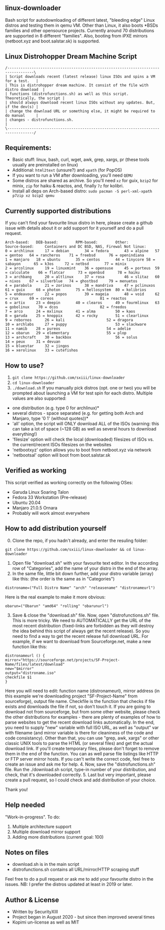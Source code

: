 ## linux-downloader
Bash script for autodownloading of different latest, "bleeding edge" Linux distros and testing them in qemu VM. Other than Linux, it also boots *BSDs families and other opensource projects. Currently around 70 distributions are supported in 8 different "families". Also, booting from iPXE mirrors (netboot.xyz and boot.salstar.sk) is supported.

## Linux Distrohopper Dream Machine Script
```
/----------------------------------------------------------------------------------\
| Script downloads recent (latest release) linux ISOs and spins a VM for a test.   |
| This is distrohopper dream machine. It consist of the file with distro download  | 
| functions (distrofunctions.sh) as well as this script. Theoretically, the script | 
| should always download recent linux ISOs without any updates. But, if the dev(s) |
| change the download URL or something else, it might be required to do manual     |
| changes - distrofunctions.sh.                                                    |
\----------------------------------------------------------------------------------/
```

## Requirements: 
* Basic stuff: linux, bash, curl, wget, awk, grep, xargs, pr (these tools usually are preinstalled on linux)
* Additional: `html2text` (unsure?) and `xpath` (for PopOS)
* If you want to run a VM after downloading, you'll need `QEMU`
* Some distros are shared as archive. So you'll need `xz` for guix, `bzip2` for minix, `zip` for haiku & reactos, and, finally `7z` for kolibri.
* Install all deps on Arch-based distro: `sudo pacman -S perl-xml-xpath p7zip xz bzip2 qemu`

## Currently supported distributions
If you can't find your favourite linux distro in here, please create a github issue with details about it or add support for it yourself and do a pull request.
```
Arch-based:	  DEB-based:	    RPM-based:	      Other:		Source-based:	  Containers and DC BSD, NAS, Firewal Not linux:
0 = archlinux	  17 = debian	    34 = fedora	      43 = alpine	57 = gentoo	  64 = rancheros    71 = freebsd      76 = openindiana
1 = manjaro	  18 = ubuntu	    35 = centos	      44 = tinycore	58 = sabayon	  65 = k3os	    72 = netbsd	      77 = minix
2 = arcolinux	  19 = linuxmint    36 = opensuse     45 = porteus	59 = calculate	  66 = flatcar	    73 = openbsd      78 = haiku
3 = archbang	  20 = altlinux	    37 = rosa	      46 = slitaz	60 = nixos	  67 = silverblue   74 = ghostbsd     79 = menuetos
4 = parabola	  21 = zorinos	    38 = mandriva     47 = pclinuxos	61 = guix	  68 = photon	    75 = hellosystem  80 = kolibrios
5 = endeavour	  22 = popos	    39 = mageia	      48 = void		62 = crux	  69 = coreos	    		      81 = reactos
6 = artix	  23 = deepin	    40 = clearos      49 = fourmlinux	63 = gobolinux	  70 = dcos	    		      82 = freedos
7 = arco	  24 = mxlinux	    41 = alma	      50 = kaos				  		    		      
8 = garuda	  25 = knoppix	    42 = rocky	      51 = clearlinux			  		    		      
9 = rebornos	  26 = kali	    		      52 = dragora			  		    		      
10 = archlabs	  27 = puppy	    		      53 = slackware			  		    		      
11 = namib	  28 = pureos	    		      54 = adelie			  		    		      
12 = obarun	  29 = elementary   		      55 = plop				  		    		      
13 = archcraft	  30 = backbox	    		      56 = solus			  		    		      
14 = peux	  31 = devuan	    		      					  		    		      
15 = bluestar	  32 = jingos	    		      					  		    		      
16 = xerolinux	  33 = cutefishos     		    		   		  		 
```

## How to use?
1. `git clone https://github.com/sxiii/linux-downloader`
2. `cd linux-downloader`
3. `./download.sh`
If you manually pick distros (opt. one or two) you will be prompted about launching a VM for test spin for each distro.
Multiple values are also supported:
* one distribution (e.g. type 0 for archlinux)*
* several distros - space separated (e.g. for getting both Arch and Manjaro, type '0 1' (without quotes))*
* 'all' option, the script will ONLY download ALL of the ISOs (warning: this can take a lot of space (~128 GB) as well as several hours to download everything!)
* 'filesize' option will check the local (downloaded) filesizes of ISOs vs. the current/recent ISOs filesizes on the websites
* 'netbootxyz' option allows you to boot from netboot.xyz via network
* 'netbootsal' option will boot from boot.salstar.sk

## Verified as working
This script verified as working correctly on the following OSes:
* Garuda Linux Soaring Talon
* Fedora 33 Workstation (Pre-release)
* Ubuntu 20.04
* Manjaro 21.0.5 Ornara
* Probably will work almost everywhere 

## How to add distribution yourself
0. Clone the repo, if you hadn't already, and enter the resuling folder: 
```
git clone https://github.com/sxiii/linux-downloader && cd linux-downloader
```
1. Open file "download.sh" with your favourite text editor. In the according row of "Categories", add the name of your distro in the end of the array.
2. In the same file, little bit down further, add your distro variable (array) like this: (the order is the same as in "Categories")
```
distroname=("Full Distro Name" "arch" "releasename" "distronameurl")
```
Here is the real example to make it more obvious:
```
obarun=("Obarun" "amd64" "rolling" "obarunurl")
```
3. Save & close the "download.sh" file. Now, open "distrofunctions.sh" file. This is more tricky. We need to AUTOMATICALLY get the URL of the most recent distribution (fixed-links are forbidden as they will destroy the idea behind this script of always get the recent release). So you need to find a way to get the recent release full download URL. For example, if we want to download from Sourceforge.net, make a new function like this:
```
distronameurl () {
mirror="https://sourceforge.net/projects/SF-Project-Name/files/latest/download"
new="$mirror"
output="distroname.iso"
checkfile $1
}
```
Here you will need to edit: function name (distronameurl), mirror address (in this example we're downloading project "SF-Project-Name" from sourceforge), output file name. Checkfile is the function that checks if file exists and downloads the file if not, so don't touch it. If you are going to download not from sourceforge, but from some other website, please check the other distributions for examples - there are plenty of examples of how to parse websites to get the recent download links automatically. In the end, you need to supply "new" variable with full ISO URL, as well as "output" var with filename (and mirror variable is there for cleaniness of the code and code consistancy). Other than that, you can use "grep, awk, xargs" or other classic UNIX tools to parse the HTML (or several files) and get the actual download link. If you'll create temporary files, please don't forget to remove them in the end of the function. You can as well parse file listings like HTTP or FTP server mirror hosts. If you can't write the correct code, feel free to create an issue and ask me for help.
4. Now, save the "distrofunctions.sh" file. Run the ./download.sh script, type-in number of your distribution, and check, that it's downloaded correctly.
5. Last but very important, please create a pull request, so I could check and add distribution of your choice.

Thank you!

## Help needed
"Work-in-progress". To do:	
1. Multiple architecture support
2. Multiple download mirror support
3. Adding more distributions (current goal: 100)

## Notes on files
* download.sh is in the main script
* distrofunctions.sh contains all URL/mirror/HTTP scraping stuff

Feel free to do a pull request or ask me to add your favourite distro in the issues.
NB: I prefer the distros updated at least in 2019 or later.

## Author & License
* Written by SecurityXIII
* Project began in August 2020 - but since then improved several times
* Kopimi un-license as well as MIT
